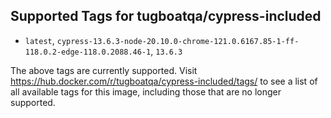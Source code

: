 ## Supported Tags for tugboatqa/cypress-included

* `latest`, `cypress-13.6.3-node-20.10.0-chrome-121.0.6167.85-1-ff-118.0.2-edge-118.0.2088.46-1`, `13.6.3`

The above tags are currently supported. Visit https://hub.docker.com/r/tugboatqa/cypress-included/tags/ to see a list of all available tags for this image, including those that are no longer supported.
